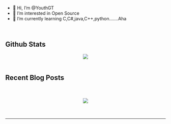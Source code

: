 - 👋 Hi, I’m @YouthGT
- 👀 I’m interested in Open Source
- 🌱 I’m currently learning C,C#,java,C++,python.......Aha
  
<br/>  

## Github Stats  
<div align="center"><img src="https://github-readme-stats.vercel.app/api?username=YouthGT&show_icons=true&count_private=true&hide_border=true" align="center" /></div>  

<br/>  


## Recent Blog Posts  
  

<br/>  

  

<br/>  

<div align="center">
<img src="https://komarev.com/ghpvc/?username=YouthGT&&style=flat-square" align="center" />
</div>  
  

<br/>  


<br />

----


<!---
YouthGT/YouthGT is a ✨ special ✨ repository because its `README.md` (this file) appears on your GitHub profile.
You can click the Preview link to take a look at your changes.
--->
